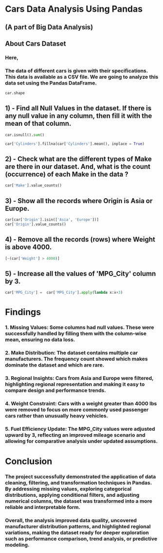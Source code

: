 # Cars Data Analysis Using Pandas

## (A part of Big Data Analysis)

## About Cars Dataset
### Here, 
### The data of different cars is given with their specifications. This data is available as a CSV file. We are going to analyze this data set using the Pandas DataFrame.

 ``` python
car.shape
```

## 1) - Find all Null Values in the dataset. If there is any null value in any column, then fill it with the mean of that column. 
```python
car.isnull().sum()

car['Cylinders'].fillna(car['Cylinders'].mean(), inplace = True)
```

## 2) - Check what are the different types of Make are there in our dataset. And, what is the count (occurrence) of each Make in the data ?
```python
car['Make'].value_counts()
```

## 3) - Show all the records where Origin is Asia or Europe.
``` python
car[car['Origin'].isin(['Asia', 'Europe'])]
car['Origin'].value_counts()
```


## 4) - Remove all the records (rows) where Weight is above 4000.
```python
[~(car['Weight'] > 4000)]
```


## 5) - Increase all the values of 'MPG_City' column by 3.
```python
car['MPG_City'] =  car['MPG_City'].apply(lambda x:x+3)
```


# Findings

### 1. Missing Values: Some columns had null values. These were successfully handled by filling them with the column-wise mean, ensuring no data loss.
### 2. Make Distribution: The dataset contains multiple car manufacturers. The frequency count showed which makes dominate the dataset and which are rare.
### 3. Regional Insights: Cars from Asia and Europe were filtered, highlighting regional representation and making it easy to compare design and performance trends.
### 4. Weight Constraint: Cars with a weight greater than 4000 lbs were removed to focus on more commonly used passenger cars rather than unusually heavy vehicles.
### 5. Fuel Efficiency Update: The MPG_City values were adjusted upward by 3, reflecting an improved mileage scenario and allowing for comparative analysis under updated assumptions.



# Conclusion

### The project successfully demonstrated the application of data cleaning, filtering, and transformation techniques in Pandas. By addressing missing values, exploring categorical distributions, applying conditional filters, and adjusting numerical columns, the dataset was transformed into a more reliable and interpretable form.
### Overall, the analysis improved data quality, uncovered manufacturer distribution patterns, and highlighted regional variations, making the dataset ready for deeper exploration such as performance comparison, trend analysis, or predictive modeling.
